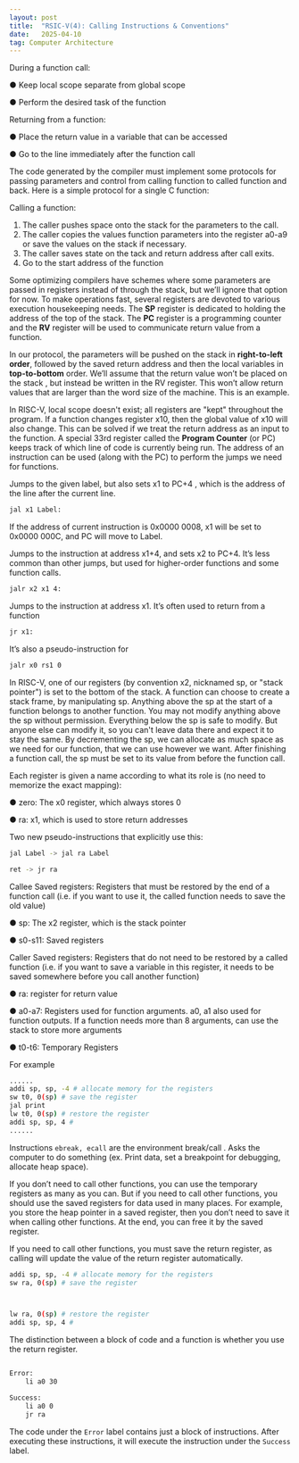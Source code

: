 ```yaml
---
layout: post
title:  "RSIC-V(4): Calling Instructions & Conventions"
date:   2025-04-10
tag: Computer Architecture
---
```


During a function call:

● Keep local scope separate from global scope

● Perform the desired task of the function 

Returning from a function:

● Place the return value in a variable that can be accessed

● Go to the line immediately after the function call

The code generated by the compiler must implement some protocols for passing parameters and control from calling function to called function and back. Here is a simple protocol for a single C function:

Calling a function:

1. The caller pushes space onto the stack for the parameters to the call.
2. The caller copies the values function parameters into the register a0-a9 or save the values on the stack if necessary.
3. The caller saves state on the tack and  return address after call exits. 
4. Go to the start address of the function


Some optimizing compilers have schemes where some parameters are passed in registers instead of through the stack, but we’ll ignore that option for now. To make operations fast, several registers are devoted to various execution housekeeping needs. The **SP** register is dedicated to holding the address of the top of the stack. The **PC** register is a programming counter and the **RV** register will be used to communicate return value from a function. 

In our protocol, the parameters will be pushed on the stack in **right-to-left order**, followed by the saved return address and then the local variables in **top-to-bottom** order. We’ll assume that the return value won’t be placed on the stack , but instead be written in the RV register. This won’t allow return values that are larger than the word size of the machine. This is an example.

In RISC-V, local scope doesn't exist; all registers are "kept" throughout the program. If a function changes register x10, then the global value of x10 will also change. This can be solved if we treat the return address as an input to the function.  A special 33rd register called the **Program Counter** (or PC) keeps track of which line of code is currently being run.  The address of an instruction can be used (along with the PC) to perform the jumps we need for functions.

Jumps to the given label, but also sets x1 to PC+4 , which is the address of the line after the current line. 

```bash
jal x1 Label:
```

If the address of current instruction is 0x0000 0008,  x1 will be set to 0x0000 000C, and PC will move to Label.

Jumps to the instruction at address x1+4, and sets x2 to PC+4. It’s less common than other jumps, but used for higher-order functions and some function calls. 

```bash
jalr x2 x1 4:
```

Jumps to the instruction at address x1. It’s often used to return from a function

```bash
jr x1:
```

It’s also a pseudo-instruction for 

```bash
jalr x0 rs1 0
```

In RISC-V, one of our registers (by convention x2, nicknamed sp, or "stack pointer") is set to the bottom of the stack. A function can choose to create a stack frame, by manipulating sp.  Anything above the sp at the start of a function belongs to another function. You may not modify anything above the sp without permission. Everything below the sp is safe to modify. But anyone else can modify it, so you can't leave data there and expect it to stay the same. By decrementing the sp, we can allocate as much space as we need for our function, that we can use however we want.  After finishing a function call, the sp must be set to its value from before the function call.

Each register is given a name according to what its role is (no need to memorize the exact mapping):

● zero: The x0 register, which always stores 0

● ra: x1, which is used to store return addresses

Two new pseudo-instructions that explicitly use this:

```bash
jal Label -> jal ra Label

ret -> jr ra
```

Callee Saved registers: Registers that must be restored by the end of a function call (i.e. if you want to use it, the called function needs to save the old value)

● sp: The x2 register, which is the stack pointer

● s0-s11: Saved registers

Caller Saved registers: Registers that do not need to be restored by a called function (i.e. if you want to save a variable in this register, it needs to be saved somewhere before you call another function)

● ra: register for return value

● a0-a7: Registers used for function arguments. a0, a1 also used for function outputs. If a function needs more than 8 arguments, can use the stack to store more arguments

● t0-t6: Temporary Registers

For example 

```bash
......
addi sp, sp, -4 # allocate memory for the registers
sw t0, 0(sp) # save the register
jal print
lw t0, 0(sp) # restore the register
addi sp, sp, 4 # 
......
```

Instructions `ebreak, ecall` are the environment break/call . Asks the computer to do something (ex. Print data, set a breakpoint for debugging, allocate heap space). 

If you don’t need to call other functions, you can use the temporary registers as many as you can. But if you need to call other functions, you should use the saved registers for data used in many places. For example, you store the heap pointer in a saved register, then you don’t need to save it when calling other functions. At the end, you can free it by the saved register. 

If  you need to call other functions, you must save the return register, as calling will update the value of the return register automatically.

```bash
addi sp, sp, -4 # allocate memory for the registers
sw ra, 0(sp) # save the register



lw ra, 0(sp) # restore the register
addi sp, sp, 4 # 
```

The distinction between a block of code and a function is whether you use the return register.

```bash

Error:
	li a0 30

Success:
	li a0 0
	jr ra
```

The code under the `Error` label contains just a block of instructions. After executing these instructions, it will execute the instruction under the `Success` label.